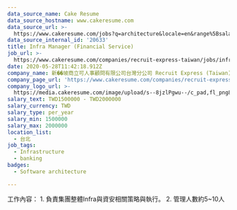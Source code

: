 ```yaml
---
data_source_name: Cake Resume
data_source_hostname: www.cakeresume.com
data_source_url: >-
  https://www.cakeresume.com/jobs?q=architecture&locale=en&range%5Bsalary_range%5D%5Bmin%5D=1000000&page=4
data_source_internal_id: '20633'
title: Infra Manager (Financial Service)
job_url: >-
  https://www.cakeresume.com/companies/recruit-express-taiwan/jobs/infra-manager-financial-service
date: 2020-05-28T11:42:18.912Z
company_name: 新��坡商立可人事顧問有限公司台灣分公司 Recruit Express (Taiwan)
company_page_url: 'https://www.cakeresume.com/companies/recruit-express-taiwan'
company_logo_url: >-
  https://media.cakeresume.com/image/upload/s--8jzlPgwu--/c_pad,fl_png8,h_200,w_200/v1566176619/pxugexvfcc68sz5kf2sn.png
salary_text: TWD1500000 - TWD2000000
salary_currency: TWD
salary_type: per_year
salary_min: 1500000
salary_max: 2000000
location_list:
  - 台北
job_tags:
  - Infrastructure
  - banking
badges:
  - Software architecture

---
```


工作內容： 1. 負責集團整體Infra與資安相關策略與執行。 2. 管理人數約5~10人